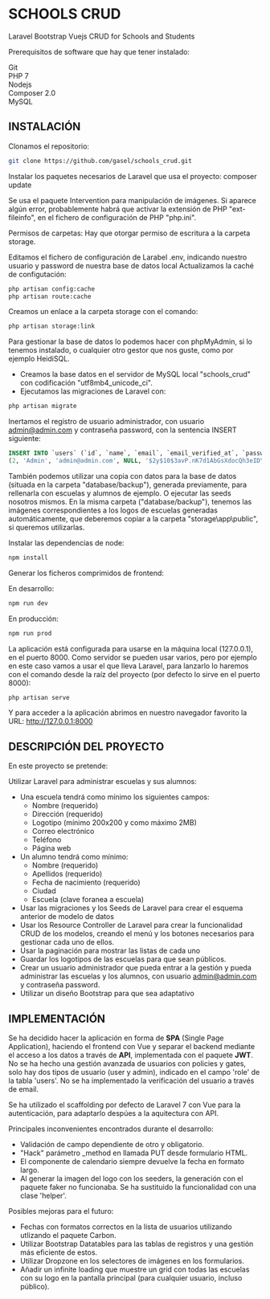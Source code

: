 # SCHOOLS CRUD
Laravel Bootstrap Vuejs CRUD for Schools and Students

Prerequisitos de software que hay que tener instalado:  

Git  
PHP 7  
Nodejs  
Composer 2.0  
MySQL  

## INSTALACIÓN

Clonamos el repositorio:
```bash
git clone https://github.com/gasel/schools_crud.git
```

Instalar los paquetes necesarios de Laravel que usa el proyecto:
composer update

Se usa el paquete Intervention para manipulación de imágenes. Si aparece algún error, probablemente habrá que activar la extensión de PHP "ext-fileinfo", en el fichero de configuración de PHP "php.ini".

Permisos de carpetas:
Hay que otorgar permiso de escritura a la carpeta storage.

Editamos el fichero de configuración de Larabel .env, indicando nuestro usuario y password de nuestra base de datos local
Actualizamos la caché de configutación:
```bash
php artisan config:cache
php artisan route:cache
```

Creamos un enlace a la carpeta storage con el comando:

```bash
php artisan storage:link
```

Para gestionar la base de datos lo podemos hacer con phpMyAdmin, si lo tenemos instalado, o cualquier otro gestor que nos guste, como por ejemplo HeidiSQL.

- Creamos la base datos en el servidor de MySQL local "schools_crud" con codificación "utf8mb4_unicode_ci".
- Ejecutamos las migraciones de Laravel con:

```bash
php artisan migrate
```

Inertamos el registro de usuario administrador, con usuario admin@admin.com y contraseña password, con la sentencia INSERT siguiente:

```SQL
INSERT INTO `users` (`id`, `name`, `email`, `email_verified_at`, `password`, `remember_token`, `created_at`, `updated_at`, `role`) VALUES
(2, 'Admin', 'admin@admin.com', NULL, '$2y$10$3avP.nK7d1AbGsXdocQh3eIDYXsAYRlRAUbji/xnIPDae72CBk7e.', NULL, '2020-09-01 06:49:40', '2020-09-01 06:49:40', 'admin');
```

También podemos utilizar una copia con datos para la base de datos (situada en la carpeta "database/backup"), generada previamente, para rellenarla con escuelas y alumnos de ejemplo. O ejecutar las seeds nosotros mismos. En la misma carpeta ("database/backup"), tenemos las imágenes correspondientes a los logos de escuelas generadas automáticamente, que deberemos copiar a la carpeta "storage\app\public", si queremos utilizarlas.


Instalar las dependencias de node:

```bash
npm install
```

Generar los ficheros comprimidos de frontend:

En desarrollo:
```bash
npm run dev
```
En producción:
```bash
npm run prod
```

La aplicación está configurada para usarse en la máquina local (127.0.0.1), en el puerto 8000.
Como servidor se pueden usar varios, pero por ejemplo en este caso vamos a usar el que lleva Laravel, para lanzarlo lo haremos con el comando desde la raíz del proyecto (por defecto lo sirve en el puerto 8000):

```bash
php artisan serve
```

Y para acceder a la aplicación abrimos en nuestro navegador favorito la URL: http://127.0.0.1:8000


## DESCRIPCIÓN DEL PROYECTO

En este proyecto se pretende:

Utilizar Laravel para administrar escuelas y sus alumnos:  
  - Una escuela tendrá como mínimo los siguientes campos:
    * Nombre (requerido)
    * Dirección (requerido)
    * Logotipo (mínimo 200x200 y como máximo 2MB)
    * Correo electrónico
    * Teléfono
    * Página web
  - Un alumno tendrá como mínimo:
    * Nombre (requerido)
    * Apellidos (requerido)
    * Fecha de nacimiento (requerido)
    * Ciudad
    * Escuela (clave foranea a escuela)
  - Usar las migraciones y los Seeds de Laravel para crear el esquema anterior de modelo de datos
  - Usar los Resource Controller de Laravel para crear la funcionalidad CRUD de los modelos, creando el menú y los botones necesarios para gestionar cada uno de ellos.
  - Usar la paginación para mostrar las listas de cada uno
  - Guardar los logotipos de las escuelas para que sean públicos.
  - Crear un usuario administrador que pueda entrar a la gestión y pueda administrar las escuelas y los alumnos, con usuario admin@admin.com y contraseña password.
  - Utilizar un diseño Bootstrap para que sea adaptativo


## IMPLEMENTACIÓN

Se ha decidido hacer la aplicación en forma de __SPA__ (Single Page Application), haciendo el frontend con Vue y separar el backend mediante el acceso a los datos a través de __API__, implementada con el paquete __JWT__. No se ha hecho una gestión avanzada de usuarios con policies y gates, solo hay dos tipos de usuario (user y admin), indicado en el campo 'role' de la tabla 'users'. No se ha implementado la verificación del usuario a través de email.

Se ha utilizado el scaffolding por defecto de Laravel 7 con Vue para la autenticación, para adaptarlo despúes a la aquitectura con API.


Principales inconvenientes encontrados durante el desarrollo:
- Validación de campo dependiente de otro y obligatorio.
- "Hack" parámetro _method en llamada PUT desde formulario HTML.
- El componente de calendario siempre devuelve la fecha en formato largo.
- Al generar la imagen del logo con los seeders, la generación con el paquete faker no funcionaba. Se ha sustituido la funcionalidad con una clase 'helper'.

Posibles mejoras para el futuro:

- Fechas con formatos correctos en la lista de usuarios utilizando utlizando el paquete Carbon.
- Utilizar Bootstrap Datatables para las tablas de registros y una gestión más eficiente de estos.
- Utilizar Dropzone en los selectores de imágenes en los formularios.
- Añadir un infinite loading que muestre un grid con todas las escuelas con su logo en la pantalla principal (para cualquier usuario, incluso público).


